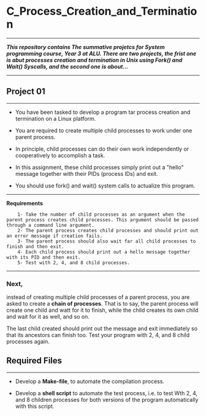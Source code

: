 # C_Process_Creation_and_Termination
********************************
***This repository contains The summative projetcs for System programming course, Year 3 at ALU. There are two projects, the frist one is abut processes creation and termination in Unix using Fork() and Wait() Syscalls, and the second one is about...***
******************************


## Project 01
*********************************

- You have been tasked to develop a program tar process creation and termination on a Linux platform. 

- You are required to create multiple child processes to work under one parent process. 

- In principle, child processes can do their own work independently or cooperatively to accomplish a task. 

- In this assignment, these child processes simply print out a "hello" message together with their PIDs (process IDs) and exit. 

- You should use fork() and wait() system calls to actualize this program.

*************************
**Requirements** 
        
        1- Take the number of child processes as an argument when the parent process creates child processes. This argument should be passed through a command line argument. 
        2- The parent process creates child processes and should print out an error message if creation fails. 
        3- The parent process should also wait far all child processes to finish and then exit.
        4- Each child process should print out a hello message together with its PID and then exit. 
        5- Test with 2, 4, and 8 child processes. 

**********************************
### Next,
instead of creating multiple child processes of a parent process, you are asked to create a **chain of processes**. That is to say, the parent process will create one child and watt for it to finish, while the child creates its own child and wait for it as well, and so on. 

The last child created should print out the message and exit immediately so that its ancestors can finish too. Test your program with 2, 4, and 8 child processes again.

## Required Files
***********************
- Develop a **Make-file**, to automate the compilation process. 


- Develop a **shell script** to automate the test process, i.e. to test Wth 2, 4, and 8 children processes for both versions of the program automatically with this script. 
